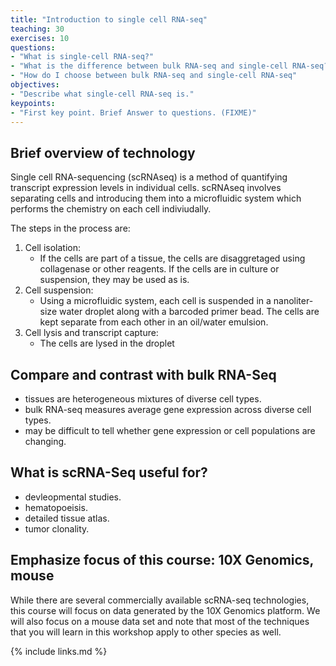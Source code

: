 ```yaml
---
title: "Introduction to single cell RNA-seq"
teaching: 30
exercises: 10
questions:
- "What is single-cell RNA-seq?"
- "What is the difference between bulk RNA-seq and single-cell RNA-seq?"
- "How do I choose between bulk RNA-seq and single-cell RNA-seq"
objectives:
- "Describe what single-cell RNA-seq is."
keypoints:
- "First key point. Brief Answer to questions. (FIXME)"
---
```


## Brief overview of technology 

Single cell RNA-sequencing (scRNAseq) is a method of quantifying transcript expression levels in individual cells. scRNAseq involves separating cells and introducing them into a microfluidic system which performs the chemistry on each cell indiviudally.

The steps in the process are:

1.  Cell isolation: 
    * If the cells are part of a tissue, the cells are disaggretaged using collagenase or other reagents. If the cells are in culture or suspension, they may be used as is.
2. Cell suspension:
    * Using a microfluidic system, each cell is suspended in a nanoliter-size water droplet along with a barcoded primer bead. The cells are kept separate from each other in an oil/water emulsion.
3. Cell lysis and transcript capture:
    * The cells are lysed in the droplet 

## Compare and contrast with bulk RNA-Seq 

- tissues are heterogeneous mixtures of diverse cell types.
- bulk RNA-seq measures average gene expression across diverse cell types.
- may be difficult to tell whether gene expression or cell populations are changing.

## What is scRNA-Seq useful for? 

- devleopmental studies.
- hematopoeisis.
- detailed tissue atlas.
- tumor clonality.

## Emphasize focus of this course: 10X Genomics, mouse

While there are several commercially available scRNA-seq technologies, this course will focus on data generated by the 10X Genomics platform. We will also focus on a mouse data set and note that most of the techniques that you will learn in this workshop apply to other species as well.  

{% include links.md %}

